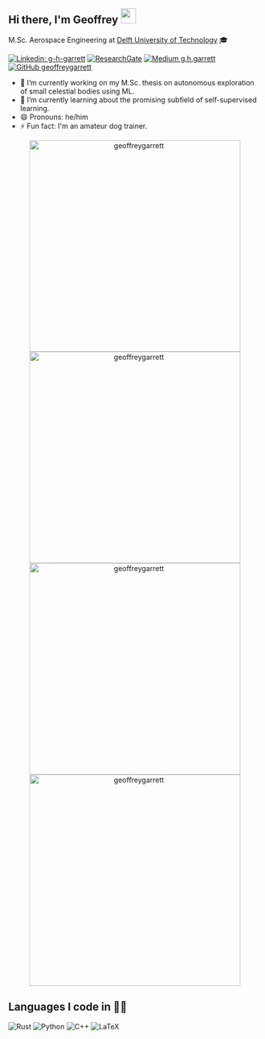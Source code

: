 ## Hi there, I'm Geoffrey <img src="https://raw.githubusercontent.com/MartinHeinz/MartinHeinz/master/wave.gif" width="30px">

M.Sc. Aerospace Engineering at [Delft University of Technology](https://www.tudelft.nl/en/) 🎓

[![Linkedin: g-h-garrett](https://img.shields.io/badge/-Geoffrey-blue?style=flat-square&logo=Linkedin&logoColor=white&link=https://www.linkedin.com/in/g-h-garrett/)](https://www.linkedin.com/in/g-h-garrett/)
[![ResearchGate](https://img.shields.io/badge/ResearchGate-00CCBB?logo=ResearchGate&logoColor=white)](Https://www.researchgate.net/profile/Geoffrey-Garrett)
[![Medium g.h.garrett](https://img.shields.io/badge/Medium-12100E?logo=medium&logoColor=white)](https://medium.com/@g.h.garrett)
[![GitHub geoffreygarrett](https://img.shields.io/github/followers/geoffreygarrett?label=follow&style=social)](https://github.com/geoffreygarrett)

- 🔭 I’m currently working on my M.Sc. thesis on autonomous exploration of small celestial bodies using ML.
- 🌱 I’m currently learning about the promising subfield of self-supervised learning.
- 😄 Pronouns: he/him
- ⚡ Fun fact: I'm an amateur dog trainer.

<p align="center">
    <a href="https://linearmouse.org/#gh-light-mode-only">
      <img width="420px"
           alt="geoffreygarrett" 
           src="https://github-readme-stats.vercel.app/api?user=tudat-team&show_icons=true&theme=light" />
    </a>
    <a href="https://linearmouse.org/#gh-dark-mode-only">
      <img width="420px"
           alt="geoffreygarrett" 
           src="https://github-readme-stats.vercel.app/api?organization=tudat-team&show_icons=true&theme=dark" />
    </a>
    <a href="https://linearmouse.org/#gh-light-mode-only">
      <img width="420px"
           alt="geoffreygarrett" 
           src="https://github-readme-streak-stats.herokuapp.com/?user=geoffreygarrett&theme=light" />
    </a>
    <a href="https://linearmouse.org/#gh-dark-mode-only">
      <img width="420px"
           alt="geoffreygarrett" 
           src="https://github-readme-streak-stats.herokuapp.com/?user=geoffreygarrett&theme=dark" />
    </a>
</p>

## Languages I code in 👨‍💻️
![Rust](https://img.shields.io/badge/rust-%23000000.svg?style=for-the-badge&logo=rust&logoColor=white)
![Python](https://img.shields.io/badge/python-3670A0?style=for-the-badge&logo=python&logoColor=ffdd54)
![C++](https://img.shields.io/badge/c++-%2300599C.svg?style=for-the-badge&logo=c%2B%2B&logoColor=white)
![LaTeX](https://img.shields.io/badge/latex-%23008080.svg?style=for-the-badge&logo=latex&logoColor=white)


